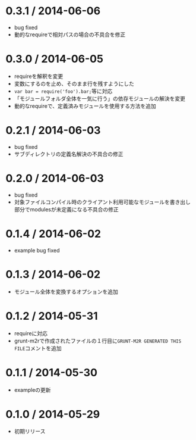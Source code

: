 0.3.1 / 2014-06-06
===================

 * bug fixed
 * 動的なrequireで相対パスの場合の不具合を修正

0.3.0 / 2014-06-05
===================

 * requireを解釈を変更
 * 変数にするのを止め、そのまま行を残すようにした
 * `var bar = require('foo').bar;`等に対応
 * 「モジュールフォルダ全体を一気に行う」の依存モジュールの解決を変更
 * 動的なrequireで、定義済みモジュールを使用する方法を追加

0.2.1 / 2014-06-03
===================

 * bug fixed
 * サブディレクトリの定義名解決の不具合の修正

0.2.0 / 2014-06-03
===================

 * bug fixed
 * 対象ファイルコンパイル時のクライアント利用可能なモジュールを書き出し部分でmodulesが未定義になる不具合の修正

0.1.4 / 2014-06-02
===================

 * example bug fixed

0.1.3 / 2014-06-02
===================

 * モジュール全体を変換するオプションを追加

0.1.2 / 2014-05-31
===================

 * requireに対応
 * grunt-m2rで作成されたファイルの１行目に`GRUNT-M2R GENERATED THIS FILE`コメントを追加

0.1.1 / 2014-05-30
===================

 * exampleの更新

0.1.0 / 2014-05-29
===================

 * 初期リリース